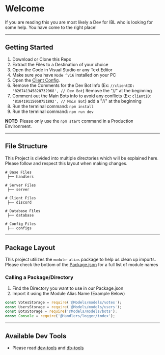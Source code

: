 # Welcome
If you are reading this you are most likely a Dev for IBL who is looking for some help. You have come to the right place!

---

## Getting Started
1. Download or Clone this Repo
2. Extract the Files to a Destination of your choice
3. Open the Code in Visual Studio or any Text Editor
4. Make sure you have `Node ^v16` installed on your PC
5. Open the [Client Config](./configs/index.js).
6. Remove the Comments for the Dev Bot Info (Ex: `//clientID: '826741345828732968', // Dev Bot`) Remove the "//" at the beginning
7. Comment out the Main Bots info to avoid any conflicts (Ex: `clientID: '818419115068751892', // Main Bot`) add a "//" at the beginning
8. Run the terminal command: `npm install`
9. Run the terminal command: `npm run dev`

**NOTE:** Please only use the `npm start` command in a Production Environment.


---

## File Structure
This Project is divided into multiple directories which will be explained here. Please follow and respect this layout when making changes.

```shell
# Base Files
 ├── handlers

# Server Files
 ├── server
  
# Client Files
 ├── discord

# Database Files
 ├── database

# Config Files
 ├── configs

```

---

## Package Layout
This project utilizes the `module-alias` package to help us clean up imports. Please check the bottom of the [Package.json](./package.json) for a full list of module names

### Calling a Package/Directory
1. Find the Directory you want to use in our Package.json
2. Import it using the Module Alias Name (Example Below)

```js
const VotesStorage = require('@Models/models/votes');
const UsersStorage = require('@Models/models/users');
const BotsStorage = require('@Models/models/bots');
const Console = require('@Handlers/logger/index');
```

---

## Available Dev Tools
- Please read [dev-tools](./dev-tools.md) and [db-tools](./db-tools.md)


